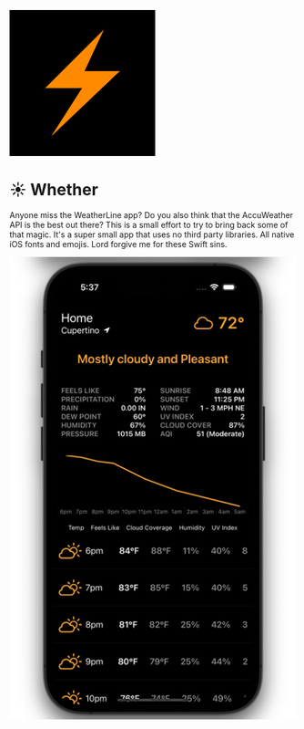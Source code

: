 ![Whether Icon](assets/icon.png)

# ☀️ Whether

Anyone miss the WeatherLine app? Do you also think that the AccuWeather API is the best out there? This is a small effort to try to bring back some of that magic. It's a super small app that uses no third party libraries. All native iOS fonts and emojis. Lord forgive me for these Swift sins.

![Screenshot of Whether](assets/screenshot.png)
